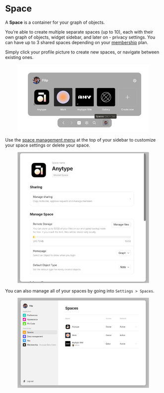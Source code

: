 # Space

A **Space** is a container for your graph of objects.

You’re able to create multiple separate spaces (up to 10), each with their own graph of objects, widget sidebar, and later on - privacy settings. You can have up to 3 shared spaces depending on your [membership](../memberships-and-pricing/monetization/) plan.

Simply click your profile picture to create new spaces, or navigate between existing ones.

<figure><img src="../.gitbook/assets/image.png" alt=""><figcaption></figcaption></figure>

Use the [space management menu](../intro/setting-up-your-profile/space-settings.md) at the top of your sidebar to customize your space settings or delete your space.

<figure><img src="../.gitbook/assets/image (1).png" alt=""><figcaption></figcaption></figure>

You can also manage all of your spaces by going into `Settings > Spaces`.

<figure><img src="../.gitbook/assets/image (2).png" alt=""><figcaption></figcaption></figure>
